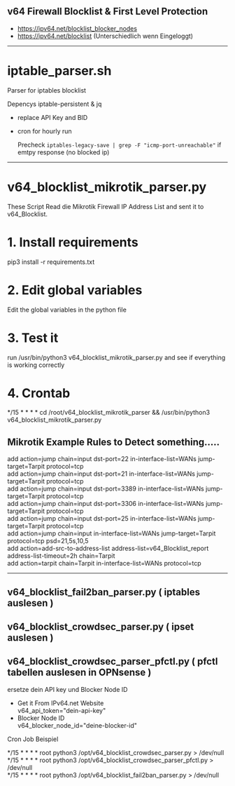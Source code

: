 ## v64 Firewall Blocklist & First Level Protection  
- https://ipv64.net/blocklist_blocker_nodes 
- https://ipv64.net/blocklist (Unterschiedlich wenn Eingeloggt)

---
# iptable_parser.sh

Parser for iptables blocklist

Depencys iptable-persistent & jq

* replace API Key and BID
* cron for hourly run

  Precheck `iptables-legacy-save | grep -F "icmp-port-unreachable"` if emtpy response (no blocked ip)

---
# v64_blocklist_mikrotik_parser.py
These Script Read die Mikrotik Firewall IP Address List and sent it to v64_Blocklist.

# 1. Install requirements

pip3 install -r requirements.txt

# 2. Edit global variables

Edit the global variables in the python file

# 3. Test it

run /usr/bin/python3 v64_blocklist_mikrotik_parser.py and see if everything is working correctly

# 4. Crontab
*/15 * * * * cd /root/v64_blocklist_mikrotik_parser && /usr/bin/python3 v64_blocklist_mikrotik_parser.py

## Mikrotik Example Rules to Detect something.....

add action=jump chain=input dst-port=22 in-interface-list=WANs jump-target=Tarpit protocol=tcp  
add action=jump chain=input dst-port=21 in-interface-list=WANs jump-target=Tarpit protocol=tcp  
add action=jump chain=input dst-port=3389 in-interface-list=WANs jump-target=Tarpit protocol=tcp  
add action=jump chain=input dst-port=3306 in-interface-list=WANs jump-target=Tarpit protocol=tcp  
add action=jump chain=input dst-port=25 in-interface-list=WANs jump-target=Tarpit protocol=tcp  
add action=jump chain=input in-interface-list=WANs jump-target=Tarpit protocol=tcp psd=21,5s,10,5  
add action=add-src-to-address-list address-list=v64_Blocklist_report address-list-timeout=2h chain=Tarpit  
add action=tarpit chain=Tarpit in-interface-list=WANs protocol=tcp  

---

## v64_blocklist_fail2ban_parser.py  ( iptables auslesen )  

## v64_blocklist_crowdsec_parser.py ( ipset auslesen )  

## v64_blocklist_crowdsec_parser_pfctl.py ( pfctl tabellen auslesen in OPNsense )  

ersetze dein API key und Blocker Node ID

- Get it From IPv64.net Website  
v64_api_token="dein-api-key"
- Blocker Node ID  
v64_blocker_node_id="deine-blocker-id"

Cron Job Beispiel

*/15 *	* * *	root    python3 /opt/v64_blocklist_crowdsec_parser.py > /dev/null  
*/15 *	* * *	root    python3 /opt/v64_blocklist_crowdsec_parser_pfctl.py > /dev/null  
*/15 *	* * *	root    python3 /opt/v64_blocklist_fail2ban_parser.py > /dev/null  
